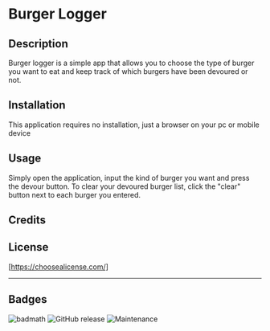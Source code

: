 # Burger Logger

## Description 

Burger logger is a simple app that allows you to choose the type of burger you want to eat and keep track of which burgers have been devoured or not.

## Installation

This application requires no installation, just a browser on your pc or mobile device


## Usage 

Simply open the application, input the kind of burger you want and press the devour button. To clear your devoured burger list, click the "clear" button next to each burger you entered.


## Credits

## License

[https://choosealicense.com/]


---

## Badges

![badmath](https://img.shields.io/github/languages/top/nielsenjared/badmath)
![GitHub release](https://img.shields.io/github/v/release/markohanesian/Burger-Logger)
![Maintenance](https://img.shields.io/badge/Maintained%3F-yes-green.svg)

